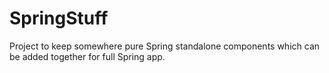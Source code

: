 # SpringStuff
Project to keep somewhere pure Spring standalone components which can be added together for full Spring app.
